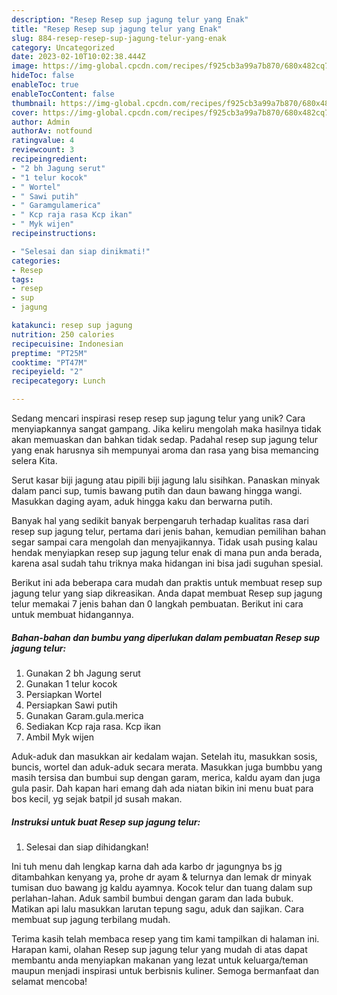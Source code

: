 ```yaml
---
description: "Resep Resep sup jagung telur yang Enak"
title: "Resep Resep sup jagung telur yang Enak"
slug: 884-resep-resep-sup-jagung-telur-yang-enak
category: Uncategorized
date: 2023-02-10T10:02:38.444Z
image: https://img-global.cpcdn.com/recipes/f925cb3a99a7b870/680x482cq70/resep-sup-jagung-telur-foto-resep-utama.jpg
hideToc: false
enableToc: true
enableTocContent: false
thumbnail: https://img-global.cpcdn.com/recipes/f925cb3a99a7b870/680x482cq70/resep-sup-jagung-telur-foto-resep-utama.jpg
cover: https://img-global.cpcdn.com/recipes/f925cb3a99a7b870/680x482cq70/resep-sup-jagung-telur-foto-resep-utama.jpg
author: Admin
authorAv: notfound
ratingvalue: 4
reviewcount: 3
recipeingredient:
- "2 bh Jagung serut"
- "1 telur kocok"
- " Wortel"
- " Sawi putih"
- " Garamgulamerica"
- " Kcp raja rasa Kcp ikan"
- " Myk wijen"
recipeinstructions:

- "Selesai dan siap dinikmati!"
categories:
- Resep
tags:
- resep
- sup
- jagung

katakunci: resep sup jagung 
nutrition: 250 calories
recipecuisine: Indonesian
preptime: "PT25M"
cooktime: "PT47M"
recipeyield: "2"
recipecategory: Lunch

---
```





Sedang mencari inspirasi resep resep sup jagung telur yang unik? Cara menyiapkannya sangat gampang. Jika keliru mengolah maka hasilnya tidak akan memuaskan dan bahkan tidak sedap. Padahal resep sup jagung telur yang enak harusnya sih mempunyai aroma dan rasa yang bisa memancing selera Kita.





Serut kasar biji jagung atau pipili biji jagung lalu sisihkan. Panaskan minyak dalam panci sup, tumis bawang putih dan daun bawang hingga wangi. Masukkan daging ayam, aduk hingga kaku dan berwarna putih.

Banyak hal yang sedikit banyak berpengaruh terhadap kualitas rasa dari resep sup jagung telur, pertama dari jenis bahan, kemudian pemilihan bahan segar sampai cara mengolah dan menyajikannya. Tidak usah pusing kalau hendak menyiapkan resep sup jagung telur enak di mana pun anda berada, karena asal sudah tahu triknya maka hidangan ini bisa jadi suguhan spesial.






Berikut ini ada beberapa cara mudah dan praktis untuk membuat resep sup jagung telur yang siap dikreasikan. Anda dapat membuat Resep sup jagung telur memakai 7 jenis bahan dan 0 langkah pembuatan. Berikut ini cara untuk membuat hidangannya.

<!--inarticleads1-->

##### Bahan-bahan dan bumbu yang diperlukan dalam pembuatan Resep sup jagung telur:

1. Gunakan 2 bh Jagung serut
1. Gunakan 1 telur kocok
1. Persiapkan  Wortel
1. Persiapkan  Sawi putih
1. Gunakan  Garam.gula.merica
1. Sediakan  Kcp raja rasa. Kcp ikan
1. Ambil  Myk wijen


Aduk-aduk dan masukkan air kedalam wajan. Setelah itu, masukkan sosis, buncis, wortel dan aduk-aduk secara merata. Masukkan juga bumbbu yang masih tersisa dan bumbui sup dengan garam, merica, kaldu ayam dan juga gula pasir. Dah kapan hari emang dah ada niatan bikin ini menu buat para bos kecil, yg sejak batpil jd susah makan. 

<!--inarticleads2-->

##### Instruksi untuk buat Resep sup jagung telur:


1. Selesai dan siap dihidangkan!

Ini tuh menu dah lengkap karna dah ada karbo dr jagungnya bs jg ditambahkan kenyang ya, prohe dr ayam &amp; telurnya dan lemak dr minyak tumisan duo bawang jg kaldu ayamnya. Kocok telur dan tuang dalam sup perlahan-lahan. Aduk sambil bumbui dengan garam dan lada bubuk. Matikan api lalu masukkan larutan tepung sagu, aduk dan sajikan. Cara membuat sup jagung terbilang mudah. 

Terima kasih telah membaca resep yang tim kami tampilkan di halaman ini. Harapan kami, olahan Resep sup jagung telur yang mudah di atas dapat membantu anda menyiapkan makanan yang lezat untuk keluarga/teman maupun menjadi inspirasi untuk berbisnis kuliner. Semoga bermanfaat dan selamat mencoba!
